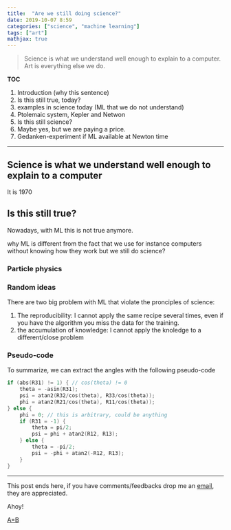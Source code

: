 ```yaml
---
title:  "Are we still doing science?"
date: 2019-10-07 8:59
categories: ["science", "machine learning"]
tags: ["art"]
mathjax: true
---
```


$$
    \newcommand{\bm}[1]{\boldsymbol{#1}}
$$



> Science is what we understand well enough to explain to a computer.
> Art is everything else we do.

**TOC**

1. Introduction (why this sentence)
2. Is this still true, today?
3. examples in science today (ML that we do not understand)
3. Ptolemaic system, Kepler and Netwon
4. Is this still science?
5. Maybe yes, but we are paying a price.
  1. Gedanken-experiment if ML available at Newton time



---


## Science is what we understand well enough to explain to a computer

It is 1970


## Is this still true?

Nowadays, with ML this is not true anymore.

why ML is different from the fact that we use for instance computers without
knowing how they work but we still do science?

### Particle physics


### Random ideas

There are two big problem with ML that violate the pronciples of science:
1. The reproducibility: I cannot apply the same recipe several times, even if
   you have the algorithm you miss the data for the training.
2. the accumulation of knowledge: I cannot apply the knoledge to a
   different/close problem




### Pseudo-code

To summarize, we can extract the angles with the following pseudo-code

```c++
if (abs(R31) != 1) { // cos(theta) != 0
    theta = -asin(R31);
    psi = atan2(R32/cos(theta), R33/cos(theta));
    phi = atan2(R21/cos(theta), R11/cos(theta));
} else {
    phi = 0; // this is arbitrary, could be anything
    if (R31 = -1) {
        theta = pi/2;
        psi = phi + atan2(R12, R13);
    } else {
        theta = -pi/2;
        psi = -phi + atan2(-R12, R13);
    }
}
```


---

This post ends here, if you have comments/feedbacks drop me an [email](mailto:i.moron.pirate@gmail.com),
they are appreciated.

Ahoy!


[A=B](https://www.math.upenn.edu/~wilf/AeqB.html)
